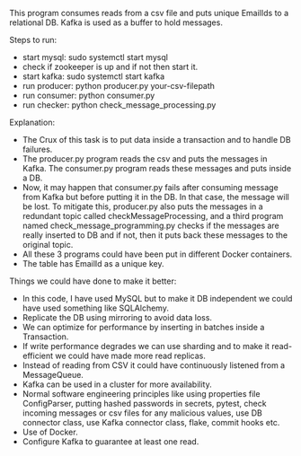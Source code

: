 This program consumes reads from a csv file and puts unique EmailIds to a relational DB. Kafka is used as a buffer to hold messages.

Steps to run:
- start mysql: sudo systemctl start mysql
- check if zookeeper is up and if not then start it.
- start kafka: sudo systemctl start kafka
- run producer: python producer.py your-csv-filepath
- run consumer: python consumer.py
- run checker: python check_message_processing.py 

Explanation: 
- The Crux of this task is to put data inside a transaction and to handle DB failures.
- The producer.py program reads the csv and puts the messages in Kafka. The consumer.py program reads these messages and puts inside a DB. 
- Now, it may happen that consumer.py fails after consuming message from Kafka but before putting it in the DB. In that case, the message will be lost. To mitigate this, producer.py also puts the messages in a redundant topic called checkMessageProcessing, and a third program named check_message_programming.py checks if the messages are really inserted to DB and if not, then it puts back these messages to the original topic.
- All these 3 programs could have been put in different Docker containers.
- The table has EmailId as a unique key.

Things we could have done to make it better:
- In this code, I have used MySQL but to make it DB independent we could have used something like SQLAlchemy.
- Replicate the DB using mirroring to avoid data loss.
- We can optimize for performance by inserting in batches inside a Transaction.
- If write performance degrades we can use sharding and to make it read-efficient we could have made more read replicas.
- Instead of reading from CSV it could have continuously listened from a MessageQueue.
- Kafka can be used in a cluster for more availability.
- Normal software engineering principles like using properties file ConfigParser, putting hashed passwords in secrets, pytest, check incoming messages or csv files for any malicious values, use DB connector class, use Kafka connector class, flake, commit hooks etc.
- Use of Docker.
- Configure Kafka to guarantee at least one read.

